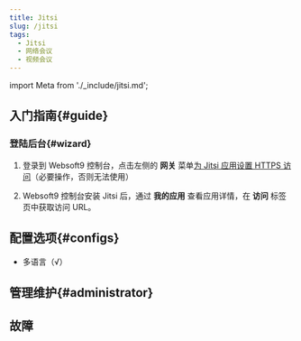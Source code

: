 ```yaml
---
title: Jitsi
slug: /jitsi
tags:
  - Jitsi
  - 网络会议
  - 视频会议
---
```


import Meta from './_include/jitsi.md';

<Meta name="meta" />

## 入门指南{#guide}

### 登陆后台{#wizard}

1. 登录到 Websoft9 控制台，点击左侧的 **网关** 菜单[为 Jitsi 应用设置 HTTPS 访问](./domain-https#console)（必要操作，否则无法使用）

2. Websoft9 控制台安装 Jitsi 后，通过 **我的应用** 查看应用详情，在 **访问** 标签页中获取访问 URL。 

## 配置选项{#configs}

- 多语言（√）

## 管理维护{#administrator}

## 故障
